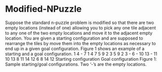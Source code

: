 # Modified-NPuzzle
Suppose the standard n-puzzle problem is modified so that there are two empty locations (instead of
one) allowing you to pick any one tile adjacent to any one of the two empty locations and move it to
the adjacent empty location. You are given a starting configuration and are supposed to rearrange the
tiles by move them into the empty locations as necessary to end up in a given goal configuration.
Figure 1 shows an example of a starting and a goal configuration.
1 4 - 7 1 4 7 5
9 2 3 5 9 2 3 -
6 - 10 13 - 11 10 13
8 11 14 12 6 8 14 12
Starting configuration Goal configuration
Figure 1: Sample starting/goal configurations. Two ‘-’s are the empty locations.
